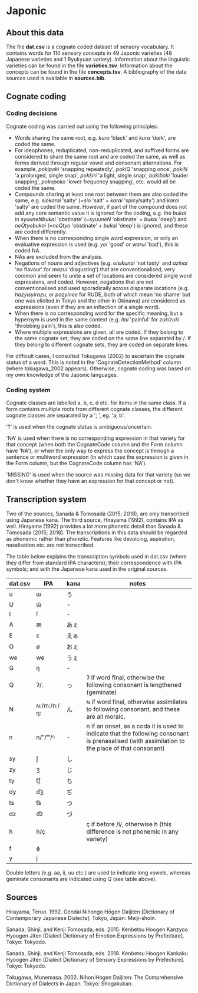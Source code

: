# Japonic

## About this data
The file **dat.csv** is a cognate coded dataset of sensory vocabulary. It contains words for 110 sensory concepts in 49 Japonic varieties (48 Japanese varieties and 1 Ryukyuan variety). Information about the linguistic varieties can be found in the file **varieties.tsv**. Information about the concepts can be found in the file **concepts.tsv**. A bibliography of the data sources used is available in **sources.bib**. 

## Cognate coding

### Coding decisions
Cognate coding was carried out using the following principles:

* Words sharing the same root, e.g. *kuro* 'black' and *kura* 'dark', are coded the same.
* For ideophones, reduplicated, non-reduplicated, and suffixed forms are considered to share the same root and are coded the same, as well as forms derived through regular vowel and consonant alternations. For example, *pokipoki* 'snapping repeatedly', *pokiQ* 'snapping once', *pokiN* 'a prolonged, single snap', *pokkiri* 'a light, single snap', *bokiboki* 'louder snapping', *pokopoko* 'lower frequency snapping', etc. would all be coded the same.
* Compounds sharing at least one root between them are also coded the same, e.g. *siokarai* 'salty' (=*sio* 'salt' + *karai* 'spicy/salty') and *karai* 'salty' are coded the same. However, if part of the compound does not add any core semantic value it is ignored for the coding, e.g. the *bukai* in *syuuneNbukai* 'obstinate' (=*syuuneN* 'obstinate' + *bukai* 'deep') and *neQtyobukai* (=*neQtyo* 'obstinate' + *bukai* 'deep') is ignored, and these are coded differently.
* When there is no corresponding single word expression, or only an evaluative expression is used (e.g. *yoi* 'good' or *warui* 'bad'), this is coded NA.
* NAs are excluded from the analysis.
* Negations of nouns and adjectives (e.g. *oisikunai* 'not tasty' and *azinai* 'no flavour' for *mazui* 'disgusting') that are conventionalised, very common and seem to unite a set of locations are considered single word expressions, and coded. However, negations that are not conventionalised and used sporadically across disparate locations (e.g. *hazyisyirazu*, or *pazyinee* for RUDE, both of which mean 'no shame' but one was elicited in Tokyo and the other in Okinawa) are considered as expressions (even if they are an inflection of a single word).
* When there is no corresponding word for the specific meaning, but a hypernym is used in the same context (e.g. *itai* 'painful' for *zukizuki* 'throbbing pain'), this is also coded.
* Where multiple expressions are given, all are coded. If they belong to the same cognate set, they are coded on the same line separated by /. If they belong to different cognate sets, they are coded on separate lines.

For difficult cases, I consulted Tokugawa (2002) to ascertain the cognate status of a word. This is noted in the 'CognateDetectionMethod' column (where tokugawa_2002 appears). Otherwise, cognate coding was based on my own knowledge of the Japonic languages. 

### Coding system
Cognate classes are labelled a, b, c, d etc. for items in the same class. If a form contains multiple roots from different cognate classes, the different cognate classes are separated by a '; ', eg. 'a; b'.

'?' is used when the cognate status is ambiguous/uncertain. 

'NA' is used when there is no corresponding expression in that variety for that concept (when both the CognateCode column and the Form column have 'NA'), or when the only way to express the concept is through a sentence or multiword expression (in which case the expression is given in the Form column, but the CognateCode column has 'NA'). 

'MISSING' is used when the source was missing data for that variety (so we don't know whether they have an expression for that concept or not).

## Transcription system

Two of the sources, Sanada & Tomosada (2015; 2018), are only transcribed using Japanese kana. The third source, Hirayama (1992), contains IPA as well. Hirayama (1992) provides a lot more phonetic detail than Sanada & Tomosada (2015; 2018). The transcriptions in this data should be regarded as phonemic rather than phonetic. Features like devoicing, aspiration, nasalisation etc. are not transcribed. 

The table below explains the transcription symbols used in dat.csv (where they differ from standard IPA characters); their correspondence with IPA symbols; and with the Japanese kana used in the original sources. 

|dat.csv|IPA        |kana |notes                                                                                                                                          |
|-------|-----------|-----|-----------------------------------------------------------------------------------------------------------------------------------------------|
|u      |ɯ          |う   |                                                                                                                                               |
|U      |ɯ̈          |-    |                                                                                                                                               |
|I      |ï          |-    |                                                                                                                                               |
|A      |æ          |あぇ |                                                                                                                                               |
|E      |ɛ          |えぁ |                                                                                                                                               |
|O      |ø          |おぇ |                                                                                                                                               |
|we     |we         |うぇ |                                                                                                                                               |
|G      |ŋ          |-    |                                                                                                                                               |
|Q      |ʔ/ː        |っ   |ʔ if word final, otherwise the following consonant is lengthened (geminate)                                                                    |
|N      |ɴ:/m:/n:/ŋ:|ん   |ɴ if word final, otherwise assimilates to following consonant, and these are all moraic.                                                       |
|n      |n/ⁿ/ᵐ/ᵑ    |-    |n if an onset, as a coda it is used to indicate that the following consonant is prenasalised (with assimilation to the place of that consonant)|
|sy     |ʃ          |し   |                                                                                                                                               |
|zy     |ʒ          |じ   |                                                                                                                                               |
|ty     |t͡ʃ         |ち   |                                                                                                                                               |
|dy     |d͡ʒ         |ぢ   |                                                                                                                                               |
|ts     |t͡s         |つ   |                                                                                                                                               |
|dz     |d͡z         |づ   |                                                                                                                                               |
|h      |h/ç        |     |ç if before /i/, otherwise h (this difference is not phonemic in any variety)                                                                  |
|f      |ɸ          |     |                                                                                                                                               |
|y      |j          |     |                                                                                                                                               |

Double letters (e.g. aa, ii, uu etc.) are used to indicate long vowels, whereas geminate consonants are indicated using Q (see table above).

## Sources

Hirayama, Teruo. 1992. Gendai Nihongo Hōgen Daijiten [Dictionary of Contemporary Japanese Dialects]. Tokyo, Japan: Meiji-shoin.

Sanada, Shinji, and Kenji Tomosada, eds. 2015. Kenbetsu Hoogen Kanzyoo Hyoogen Jiten [Dialect Dictionary of Emotion Expressions by Prefecture]. Tokyo: Tokyodo.

Sanada, Shinji, and Kenji Tomosada, eds. 2018. Kenbetsu Hoogen Kankaku Hyoogen Jiten [Dialect Dictionary of Sensory Expressions by Prefecture]. Tokyo: Tokyodo.

Tokugawa, Munemasa. 2002. Nihon Hogen Daijiten: The Comprehensive Dictionary of Dialects in Japan. Tokyo: Shogakukan.
